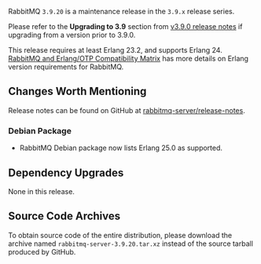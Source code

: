 RabbitMQ `3.9.20` is a maintenance release in the `3.9.x` release series.

Please refer to the **Upgrading to 3.9** section from [v3.9.0 release notes](https://github.com/rabbitmq/rabbitmq-server/releases/tag/v3.9.0) if upgrading from a version prior to 3.9.0.

This release requires at least Erlang 23.2, and supports Erlang 24. [RabbitMQ and Erlang/OTP Compatibility Matrix](https://www.rabbitmq.com/which-erlang.html) has more details on Erlang version requirements for RabbitMQ.


## Changes Worth Mentioning

Release notes can be found on GitHub at [rabbitmq-server/release-notes](https://github.com/rabbitmq/rabbitmq-server/tree/v3.10.x/release-notes).


### Debian Package

 * RabbitMQ Debian package now lists Erlang 25.0 as supported.


## Dependency Upgrades

None in this release.


## Source Code Archives

To obtain source code of the entire distribution, please download the archive named `rabbitmq-server-3.9.20.tar.xz`
instead of the source tarball produced by GitHub.
